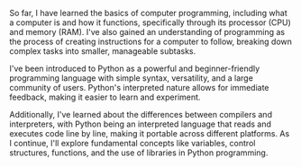 So far, I have learned the basics of computer programming, including what a computer is and how it functions, specifically through its processor (CPU) and memory (RAM). I've also gained an understanding of programming as the process of creating instructions for a computer to follow, breaking down complex tasks into smaller, manageable subtasks.

I've been introduced to Python as a powerful and beginner-friendly programming language with simple syntax, versatility, and a large community of users. Python's interpreted nature allows for immediate feedback, making it easier to learn and experiment.

Additionally, I've learned about the differences between compilers and interpreters, with Python being an interpreted language that reads and executes code line by line, making it portable across different platforms. As I continue, I'll explore fundamental concepts like variables, control structures, functions, and the use of libraries in Python programming.







